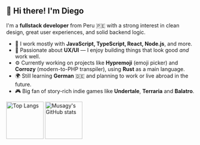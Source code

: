 ## 👋 Hi there! I'm Diego

I'm a **fullstack developer** from Peru 🇵🇪 with a strong interest in clean design, great user experiences, and solid backend logic.

- 🧠 I work mostly with **JavaScript, TypeScript, React, Node.js**, and more.
- 🎨 Passionate about **UX/UI** — I enjoy building things that look good *and* work well.
- ⚙️ Currently working on projects like **Hypremoji** (emoji picker) and **Corrozy** (modern-to-PHP transpiler), using **Rust** as a main language.
- 🌍 Still learning **German** 🇩🇪 and planning to work or live abroad in the future.
- 🎮 Big fan of story-rich indie games like **Undertale**, **Terraria** and **Balatro**.
<div width="100%">
  <img alt="Top Langs" height="100em" src="https://github-readme-stats.vercel.app/api/top-langs/?username=Musagy&layout=compact&langs_count=8&theme=github_dark" />
  <img alt="Musagy's GitHub stats" height="100em" src="https://github-readme-stats.vercel.app/api?username=Musagy&show_icons=true&rank_icon=github&theme=github_dark" />
</div>


<!-- ![Anurag's GitHub stats](https://github-readme-stats.vercel.app/api?username=Musagy&rank_icon=github) -->

<!-- hola -->
<!-- --- -->
<!-- ![Top Langs](https://github-readme-stats.vercel.app/api/top-langs/?username=Musagy&layout=compact&langs_count=8) -->



<!-- [![Top Langs](https://github-readme-stats.vercel.app/api/top-langs/?username=Musagy&layout=donut-vertical&langs_count=8)](https://github.com/Musagy/github-readme-stats) -->

<!-- [![Anurag's GitHub stats](https://github-readme-stats.vercel.app/api?username=Musagy&show_icons=true)](https://github.com/Musagy/github-readme-stats&show_icons=true) -->

<!-- [![Top Langs](https://github-readme-stats.vercel.app/api/top-langs/?username=Musagy&layout=donut&langs_count=8)](https://github.com/anuraghazra/github-readme-stats) -->
